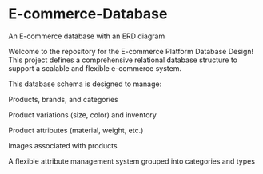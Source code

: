 # E-commerce-Database

An E-commerce database with an ERD diagram

Welcome to the repository for the E-commerce Platform Database Design!
This project defines a comprehensive relational database structure to support a scalable and flexible e-commerce system.

This database schema is designed to manage:

Products, brands, and categories

Product variations (size, color) and inventory

Product attributes (material, weight, etc.)

Images associated with products

A flexible attribute management system grouped into categories and types
